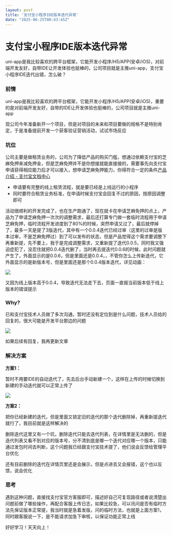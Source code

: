 ```yaml
---
layout: post
title: '支付宝小程序IDE版本迭代异常'
date: "2025-06-25T00:43:45Z"
---
```

支付宝小程序IDE版本迭代异常
===============

uni-app是我比较喜欢的跨平台框架，它能开发小程序/H5/APP(安卓/iOS)，对前端开发友好，自带IDE让开发体验也挺棒的，公司项目就是主推uni-app，支付宝小程序IDE迭代出错，怎么破？

### 前情

uni-app是我比较喜欢的跨平台框架，它能开发小程序/H5/APP(安卓/iOS)，重要的是对前端开发友好，自带的IDE让开发体验也挺棒的，公司项目就是主推uni-app

现公司今年准备新开一个项目，但是对项目的未来和项目要做的规格不是特别肯定，于是准备提前开发一个获客验证营销活动，试试市场反应

### 坑位

公司主要是做租赁业务的，公司为了降低产品的购买门槛，想通过依赖支付宝的芝麻免押来减免押金，但是芝麻免押并不是你想接就能直接接的，需要事先向支付宝申请获得相应能力后才可以接入，想申请芝麻免押能力，你得符合一定的条件[产品介绍 - 支付宝文档中心](https://opendocs.alipay.com/open/03w0a6)

*   申请要有完整的线上租赁流程，就是要已经是上线运行的小程序
*   同时要符合租赁业务标准，在申请时候支付宝会回复不过的原因，按原因调整即可

活动很顺利的开发完成了，也在生产跑通了，现在就卡在申请芝麻免押的点上，产品为了申请芝麻免押一次次的调整需求，最后还打算专门做一套临时流程用于申请芝麻免押，临时流程开发进度到了80%的时候，突然申请又过了，最后就停掉了，最多一天是提了3版迭代，其中有一个0.0.4迭代已经过审（这里的过审是版本过审，不是芝麻免押过）到了可以发布的状态，但是产品觉得这个需求要调整下再重新提，先不要上，我于是完成调整需求，又重新提了迭代0.0.5，同时我又强迫症犯了，没忍住就把0.0.4迭代删了，当时再去提迭代0.0.6的时候，此时问题就产生了，外面显示的是0.0.6，但是里面还是0.0.4，，不管你怎么上传新迭代，它外面显示的是新版本号，但是里面还是那个0.0.4版本迭代，详见动画：

![](https://img2024.cnblogs.com/blog/685637/202506/685637-20250624195735721-1712583118.gif)

又因为线上版本高于0.0.4，导致迭代无法走下去，页面一直报当前版本低于线上版本的错误提示

### Why?

已和支付宝技术人员做了多次沟通，暂时还没有定位到是什么问题，技术人员给的回复的，很大可能是开发平台那边的问题

![](https://img2024.cnblogs.com/blog/685637/202506/685637-20250624195748521-1370506267.png)

如果后续有回复，我再更新文章

### 解决方案

**方案1：**

暂时不用要IDE的自动迭代了，先去后台手动新建一个，这样在上传的时候切换到新建的手动迭代就可以正常上传了

![](https://img2024.cnblogs.com/blog/685637/202506/685637-20250624195802404-118532823.png)

**方案2：**

把你已经新建的迭代，但是里面又锁定旧的迭代的那个迭代删除掉，再重新提迭代就行了，我目前就是这样解决的

删除迭代这里又有一个坑，删除迭代只能去迭代列表，在详情里是无法删的，但是迭代列表又看不到对应的版本号，分不清到底是哪一个迭代对应哪一个版本，只能通过发包时间去判断，这个问题我已经跟支付宝技术提了，他们说会反馈给管理平台优化

还有目前删除的迭代在详情页里还是会展示，但是点进去又会报错，这个也以反馈，说会优化

### 思考

遇到这种问题，直接找支付宝官方客服即可，描述好自己可复现路径或者说清楚出问题前做了哪些操作，再配合客服上传日志，如果比较急，可以讯问是否有临时方法先保证版本正常提，我当时就是急着发版，问的临时方法，也就是上面方案1，同时跟客服说一下，是不能请求加急下审核，以保证功能正常上线

好好学习！天天向上！